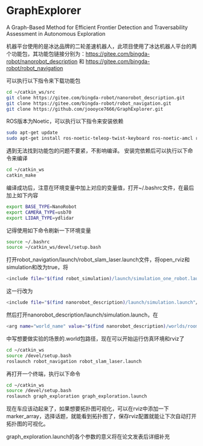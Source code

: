 # GraphExplorer
A Graph-Based Method for Efficient Frontier Detection and Traversability Assessment in Autonomous Exploration

机器平台使用的是冰达品牌的二轮差速机器人，此项目使用了冰达机器人平台的两个功能包，其功能包链接分别为：https://gitee.com/bingda-robot/nanorobot_description
和
https://gitee.com/bingda-robot/robot_navigation

可以执行以下指令来下载功能包
```bash
cd ~/catkin_ws/src
git clone https://gitee.com/bingda-robot/nanorobot_description.git
git clone https://gitee.com/bingda-robot/robot_navigation.git
git clone https://github.com/joooyce7666/GraphExplorer.git
```

ROS版本为Noetic，可以执行以下指令来安装依赖
```bash
sudo apt-get update
sudo apt-get install ros-noetic-teleop-twist-keyboard ros-noetic-amcl ros-noetic-move-base ros-noetic-slam-gmapping ros-noetic-slam-karto ros-noetic-dwa-local-planner ros-noetic-teb-local-planner ros-noetic-uvc-camera ros-noetic-map-server ros-noetic-hector-slam* ros-noetic-global-planner ros-noetic-navfn
```
遇到无法找到功能包的问题不要紧，不影响编译。
安装完依赖后可以执行以下命令来编译

```bash
cd ~/catkin_ws
catkin_make
```

编译成功后，注意在环境变量中加上对应的变量值，打开~/.bashrc文件，在最后加上如下内容
```bash
export BASE_TYPE=NanoRobot
export CAMERA_TYPE=usb70
export LIDAR_TYPE=ydlidar
```

记得使用如下命令刷新一下环境变量
```bash
source ~/.bashrc
source ~/catkin_ws/devel/setup.bash
```

打开robot_navigation/launch/robot_slam_laser.launch文件，将open_rviz和simulation和改为true，将
```bash
<include file="$(find robot_simulation)/launch/simulation_one_robot.launch"/>
```
这一行改为
```bash
<include file="$(find nanorobot_description)/launch/simulation.launch"/>
```
然后打开nanorobot_description/launch/simulation.launch，在
```bash
<arg name="world_name" value="$(find nanorobot_description)/worlds/room.world"/>
```
中写想要做实验的场景的.world包路径，现在可以开始运行仿真环境和rviz了
```bash
cd ~/catkin_ws
source /devel/setup.bash
roslaunch robot_navigation robot_slam_laser.launch
```
再打开一个终端，执行以下命令
```bash
cd ~/catkin_ws
source /devel/setup.bash
roslaunch graph_exploration graph_exploration.launch
```
现在车应该动起来了，如果想要拓扑图可视化，可以在rviz中添加一下marker_array，选择话题，就能看到拓扑图了，保存rviz配置就能让下次自动打开拓扑图的可视化。

graph_exploration.launch的各个参数的意义将在论文发表后详细补充




